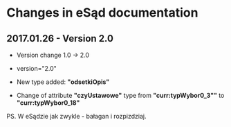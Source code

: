 # Changes in eSąd documentation
## 2017.01.26 - Version 2.0
* Version change 1.0 -> 2.0
 * version="2.0"

* New type added: **"odsetkiOpis"**

* Change of attribute **"czyUstawowe"** type from **"curr:typWybor0_3""** to **"curr:typWybor0_18"**

PS. W eSądzie jak zwykle - bałagan i rozpizdziaj.
